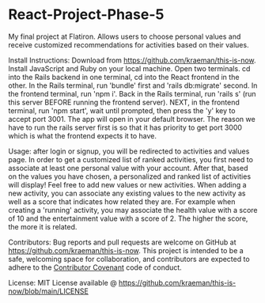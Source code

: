# React-Project-Phase-5
My final project at Flatiron. Allows users to choose personal values and receive customized recommendations for activities based on their values.

Install Instructions: Download from https://github.com/kraeman/this-is-now. Install JavaScript and Ruby on your local machine. Open two terminals. cd into the Rails backend in one terminal, cd into the React frontend in the other. In the Rails terminal, run 'bundle' first and 'rails db:migrate' second. In the frontend terminal, run 'npm i'. Back in the Rails terminal, run 'rails s' (run this server BEFORE running the frontend server). NEXT, in the frontend terminal, run 'npm start', wait until prompted, then press the 'y' key to accept port 3001. The app will open in your default browser. The reason we have to run the rails server first is so that it has priority to get port 3000 which is what the frontend expects it to have.

Usage: after login or signup, you will be redirected to activities and values page. In order to get a customized list of ranked activities, you first need to associate at least one personal value with your account. After that, based on the values you have chosen, a personalized and ranked list of activities will display! Feel free to add new values or new activities. When adding a new activity, you can associate any existing values to the new activity as well as a score that indicates how related they are. For example when creating a 'running' activity, you may associate the health value with a score of 10 and the entertainment value with a score of 2. The higher the score, the more it is related.

Contributors: Bug reports and pull requests are welcome on GitHub at https://github.com/kraeman/this-is-now. This project is intended to be a safe, welcoming space for collaboration, and contributors are expected to adhere to the [Contributor Covenant](contributor-covenant.org) code of conduct.

License: MIT License available @ https://github.com/kraeman/this-is-now/blob/main/LICENSE